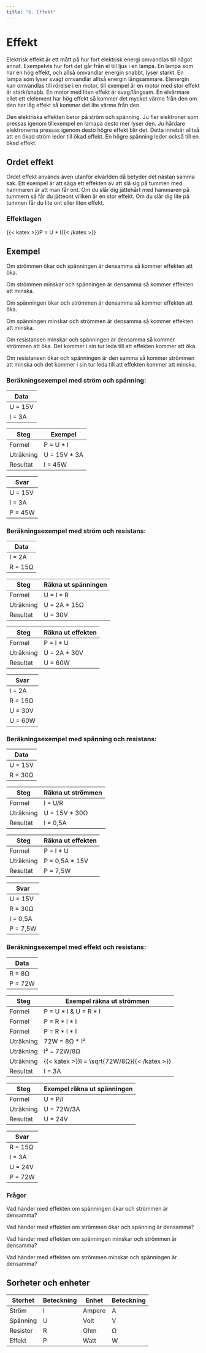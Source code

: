 ```yaml
---
title: "6. Effekt"
---
```

# Effekt

Elektrisk effekt är ett mått på hur fort elektrisk energi omvandlas till något annat. Exempelvis hur fort det går från el till ljus i en lampa. En lampa som har en hög effekt, och allså omvandlar energin snabbt, lyser starkt. En lampa som lyser svagt omvandlar alltså energin långsammare. Elenergin kan omvandlas till rörelse i en motor, till exempel är en motor med stor effekt är stark/snabb. En motor med liten effekt är svag/långsam. En elvärmare ellet ett elelement har hög effekt så kommer det mycket värme från den om den har låg effekt så kommer det lite värme från den.

Den elektriska effekten beror på ström och spänning. Ju fler elektroner som pressas igenom tillexempel en lamapa desto mer lyser den. Ju hårdare elektronerna pressas igenom desto högre effekt blir det. Detta innebär alltså att en ökad ström leder till ökad effekt. En högre spänning leder också till en ökad effekt.

## Ordet effekt

Ordet effekt används även utanför elvärlden då betyder det nästan samma sak. Ett exempel är att säga ett effekten av att slå sig på tummen med hammaren är att man får ont. Om du slår dig jättehårt med hammaren på tummern så får du jätteont villken är en stor effekt. Om du slår dig lite på tummen får du lite ont eller liten effekt.

### Effektlagen
{{< katex >}}P = U * I{{< /katex >}}


## Exempel

Om strömmen ökar och spänningen är densamma så kommer effekten att öka.

Om strömmen minskar och spänningen är densamma så kommer effekten att minska.

Om spänningen ökar och strömmen är densamma så kommer effekten att öka.

Om spänningen minskar och strömmen är densamma så kommer effekten att minska.

Om resistansen minskar och spänningen är densamma så kommer strömmen att öka. Det kommer i sin tur leda till att effekten kommer att öka.

Om resistansen ökar och spänningen är den samma så kommer strömmen att minska och det kommer i sin tur leda till att effekten kommer att minska.

### Beräkningsexempel med ström och spänning:

| Data       |
| ---------- |
| U = 15V    | 
| I = 3A     | 

| Steg      | Exempel      |
| --------- | ------------ |
| Formel    | P = U * I     |
| Uträkning | U = 15V * 3A   |
| Resultat  | I = 45W       |

| Svar      |
| ---------- |
| U = 15V    |
| I = 3A     | 
| P = 45W     |

### Beräkningsexempel med ström och resistans:

| Data       |
| ---------- |
| I = 2A     | 
| R = 15Ω    | 


| Steg      | Räkna ut spänningen |
| --------- | ------------ |
| Formel    | U = I * R    |
| Uträkning | U = 2A * 15Ω |
| Resultat  | U = 30V      |


| Steg      | Räkna ut effekten |
| --------- | ------------ |
| Formel    | P = I * U    |
| Uträkning | U = 2A * 30V |
| Resultat  | U = 60W     |

| Svar       |
| ---------- |
| I = 2A     | 
| R = 15Ω    | 
| U = 30V    | 
| U = 60W    | 


### Beräkningsexempel med spänning och resistans:

| Data       |
| ---------- |
| U = 15V    | 
| R = 30Ω    | 

| Steg       | Räkna ut strömmen |
| ---------- | ------------- |
| Formel     | I = U/R       |
| Uträkning  | U = 15V * 30Ω |
| Resultat   | I = 0,5A      |

| Steg      | Räkna ut effekten |
| --------- | ------------ |
| Formel    | P = I * U    |
| Uträkning | P = 0,5A * 15V |
| Resultat  | P = 7,5W     |

| Svar       |
| ---------- |
| U = 15V    | 
| R = 30Ω    | 
| I = 0,5A   |
| P = 7,5W   |

### Beräkningsexempel med effekt och resistans:

| Data       |
| ---------- |
| R = 8Ω    | 
| P = 72W     | 

| Steg      | Exempel räkna ut strömmen |
| --------- | ------------ |
| Formel    | P = U * I & U = R * I    |
| Formel    | P = R * I * I |
| Formel    | P = R * I * I |
| Uträkning | 72W = 8Ω * I² |
| Uträkning | I² = 72W/8Ω   |
| Uträkning | {{< katex >}}I = \sqrt{72W/8Ω}{{< /katex >}}  |
| Resultat  | I = 3A        |

| Steg      | Exempel räkna ut spänningen |
| --------- | ------------ |
| Formel    | U = P/I       |
| Uträkning | U = 72W/3A    |
| Resultat  | U = 24V        |

| Svar      |
| ---------- |
| R = 15Ω    |
| I = 3A     | 
| U = 24V    |
| P = 72W     | 

### Frågor

Vad händer med effekten om spänningen ökar och strömmen är densamma?

Vad händer med effekten om strömmen ökar och spänning är densamma?

Vad händer med effekten om spänningen minskar och strömmen är densamma?

Vad händer med effekten om strömmen minskar och spänningen är densamma?

## Sorheter och enheter
| Storhet     | Beteckning | Enhet       | Beteckning |
| ----------- | ---------- | ----------- | ---------- |
| Ström       | I          | Ampere      | A          |
| Spänning    | U          | Volt        | V          |
| Resistor    | R          | Ohm         | Ω          |
| Effekt      | P          | Watt        | W          |
